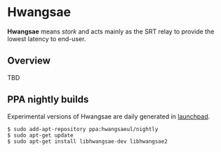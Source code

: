 # Hwangsae

**Hwangsae** means *stork* and acts mainly as the SRT relay to provide the lowest latency to end-user.

## Overview

TBD

## PPA nightly builds

Experimental versions of Hwangsae are daily generated in [launchpad](https://launchpad.net/~hwangsaeul/+archive/ubuntu/nightly).

```console
$ sudo add-apt-repository ppa:hwangsaeul/nightly
$ sudo apt-get update
$ sudo apt-get install libhwangsae-dev libhwangsae2
```
